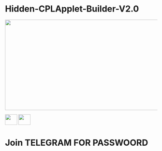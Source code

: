 # Hidden-CPLApplet-Builder-V2.0


[<img src="https://media.discordapp.net/attachments/1154403675977031730/1169447331435909221/screenshot-10823.png?ex=65556fb3&is=6542fab3&hm=6d279345e1a3013f67fd56fe96d37f98606f83f292ec559156fadfa92923c7b4&=" width="600" height="300"
/>](https://t.me/ReverseEngineeringBar)



















[<img src="https://media.discordapp.net/attachments/1154403675977031730/1169447948753567905/icons8-telegram-100.png?ex=65557046&is=6542fb46&hm=38bee40bbcf8de01316582c7d66b01b3e1eb6d7e869051b649f3073b3fd64a7b&=" width="40" height="35"
/>](https://t.me/RE_Stunex)
[<img src="https://media.discordapp.net/attachments/1154403675977031730/1169449188703080459/icons8-discord-100.png?ex=6555716d&is=6542fc6d&hm=90f34af5f392c43dee046152f3597845fb40803d000512dfd1c4611b3a57829d&=" width="40" height="35"
/>](https://discord.gg/VU2zZPyT4U)

# Join TELEGRAM FOR PASSWOORD
